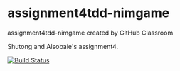 # assignment4tdd-nimgame
assignment4tdd-nimgame created by GitHub Classroom

Shutong and Alsobaie's assignment4.

[![Build Status](https://travis-ci.com/cmput402-w19/assignment4tdd-nimgame.svg?branch=master)](https://travis-ci.com/cmput402-w19/assignment4tdd-nimgame)
